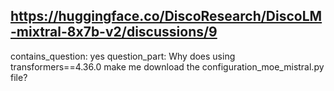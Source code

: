 ## https://huggingface.co/DiscoResearch/DiscoLM-mixtral-8x7b-v2/discussions/9

contains_question: yes
question_part: Why does using transformers==4.36.0 make me download the configuration_moe_mistral.py file?